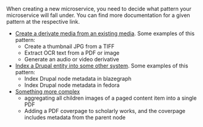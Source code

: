 When creating a new microservice, you need to decide what pattern your microservice will fall under. You can find more documentation for a given pattern at the respective link.

- [Create a derivate media from an existing media](../derivatives/events/). Some examples of this pattern:
    - Create a thumbnail JPG from a TIFF
    - Extract OCR text from a PDF or image
    - Generate an audio or video derivative
- [Index a Drupal entity into some other system](../index/events/). Some examples of this pattern:
    - Index Drupal node metadata in blazegraph
    - Index Drupal node metadata in fedora
- [Something more complex](../all/events/)
    - aggregating all children images of a paged content item into a single PDF
    - Adding a PDF coverpage to scholarly works, and the coverpage includes metadata from the parent node

